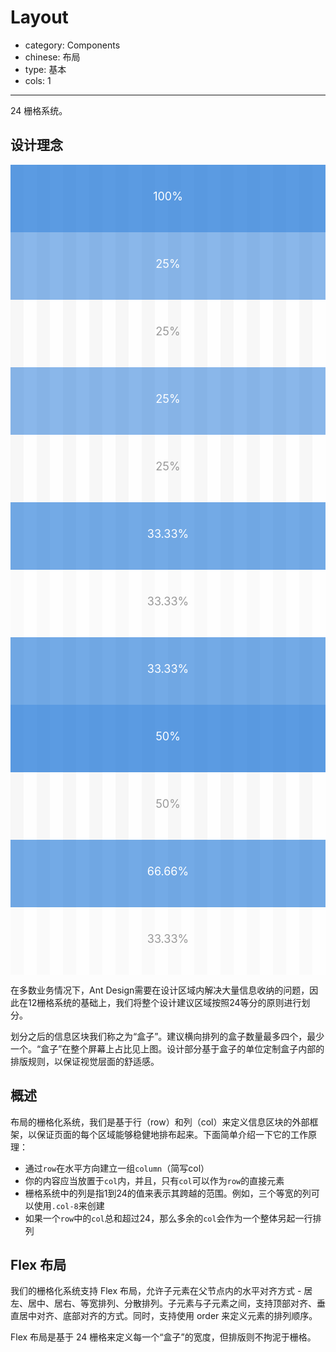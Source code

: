 # Layout

- category: Components
- chinese: 布局
- type: 基本
- cols: 1

---

24 栅格系统。

## 设计理念

<div class="row demo-row">
  <div class="col-24 demo-col demo-col-1">
    100%
  </div>
</div>
<div class="row demo-row">
  <div class="col-6 demo-col demo-col-2">
    25%
  </div>
  <div class="col-6 demo-col demo-col-3">
    25%
  </div>
  <div class="col-6 demo-col demo-col-2">
    25%
  </div>
  <div class="col-6 demo-col demo-col-3">
    25%
  </div>
</div>
<div class="row demo-row">
  <div class="col-8 demo-col demo-col-4">
    33.33%
  </div>
  <div class="col-8 demo-col demo-col-5">
    33.33%
  </div>
  <div class="col-8 demo-col demo-col-4">
    33.33%
  </div>
</div>
<div class="row demo-row">
  <div class="col-12 demo-col demo-col-1">
    50%
  </div>
  <div class="col-12 demo-col demo-col-3">
    50%
  </div>
</div>
<div class="row demo-row">
  <div class="col-16 demo-col demo-col-4">
    66.66%
  </div>
  <div class="col-8 demo-col demo-col-5">
    33.33%
  </div>
</div>

在多数业务情况下，Ant Design需要在设计区域内解决大量信息收纳的问题，因此在12栅格系统的基础上，我们将整个设计建议区域按照24等分的原则进行划分。

划分之后的信息区块我们称之为“盒子”。建议横向排列的盒子数量最多四个，最少一个。“盒子”在整个屏幕上占比见上图。设计部分基于盒子的单位定制盒子内部的排版规则，以保证视觉层面的舒适感。

## 概述

布局的栅格化系统，我们是基于行（row）和列（col）来定义信息区块的外部框架，以保证页面的每个区域能够稳健地排布起来。下面简单介绍一下它的工作原理：

* 通过`row`在水平方向建立一组`column`（简写col）
* 你的内容应当放置于`col`内，并且，只有`col`可以作为`row`的直接元素
* 栅格系统中的列是指1到24的值来表示其跨越的范围。例如，三个等宽的列可以使用`.col-8`来创建
* 如果一个`row`中的`col`总和超过24，那么多余的`col`会作为一个整体另起一行排列

## Flex 布局

我们的栅格化系统支持 Flex 布局，允许子元素在父节点内的水平对齐方式 - 居左、居中、居右、等宽排列、分散排列。子元素与子元素之间，支持顶部对齐、垂直居中对齐、底部对齐的方式。同时，支持使用 order 来定义元素的排列顺序。

Flex 布局是基于 24 栅格来定义每一个“盒子”的宽度，但排版则不拘泥于栅格。

<style>
.demo-row {
    background-image: linear-gradient(90deg, #F5F5F5 4.16666667%, transparent 4.16666667%, transparent 8.33333333%, #F5F5F5 8.33333333%, #F5F5F5 12.5%,  transparent 12.5%, transparent 16.66666667%, #F5F5F5 16.66666667%, #F5F5F5 20.83333333%, transparent 20.83333333%, transparent 25%, #F5F5F5 25%, #F5F5F5 29.16666667%, transparent 29.16666667%, transparent 33.33333333%, #F5F5F5 33.33333333%, #F5F5F5 37.5%, transparent 37.5%, transparent 41.66666667%, #F5F5F5 41.66666667%, #F5F5F5 45.83333333%, transparent 45.83333333%, transparent 50%, #F5F5F5 50%, #F5F5F5 54.16666667%, transparent 54.16666667%, transparent 58.33333333%, #F5F5F5 58.33333333%, #F5F5F5 62.5%, transparent 62.5%, transparent 66.66666667%, #F5F5F5 66.66666667%, #F5F5F5 70.83333333%,  transparent 70.83333333%, transparent 75%, #F5F5F5 75%, #F5F5F5 79.16666667%, transparent 79.16666667%, transparent 83.33333333%, #F5F5F5 83.33333333%, #F5F5F5 87.5%, transparent 87.5%, transparent 91.66666667%, #F5F5F5 91.66666667%, #F5F5F5 95.83333333%, transparent 95.83333333%);
    overflow: hidden;
}
.row-flex {
  background: #F5F5F5;
}

.row div,
.row-flex div {
  padding: 5px 0;
  background: rgba(24, 115, 216, 0.7);
  text-align: center;
  min-height: 28px;
  border: 1px solid rgba(0, 0, 0, 0.1);
  margin-top: 10px;
  margin-bottom: 10px;
  color: #fff;
}

.row .demo-col {
  text-align: center;
  padding: 40px 0;
  color: #fff;
  font-size: 18px;
  border: none;
  margin-top: 0;
  margin-bottom: 0;
}
.row .demo-col-1 {
  background: rgba(24, 115, 216, 0.7);
}
.row .demo-col-2 {
  background: rgba(24, 115, 216, 0.5);
}
.row .demo-col-3 {
  background: rgba(255, 255, 255, 0.2);
  color: #999;
}
.row .demo-col-4 {
  background: rgba(24, 115, 216, 0.6);
}
.row .demo-col-5 {
  background: rgba(255, 255, 255, 0.5);
  color: #999;
}

.hight-100 {
  height: 100px;
}
.hight-50 {
  height: 50px;
}
.hight-120 {
  height: 120px;
}
.hight-80 {
  height: 80px;
}
</style>
